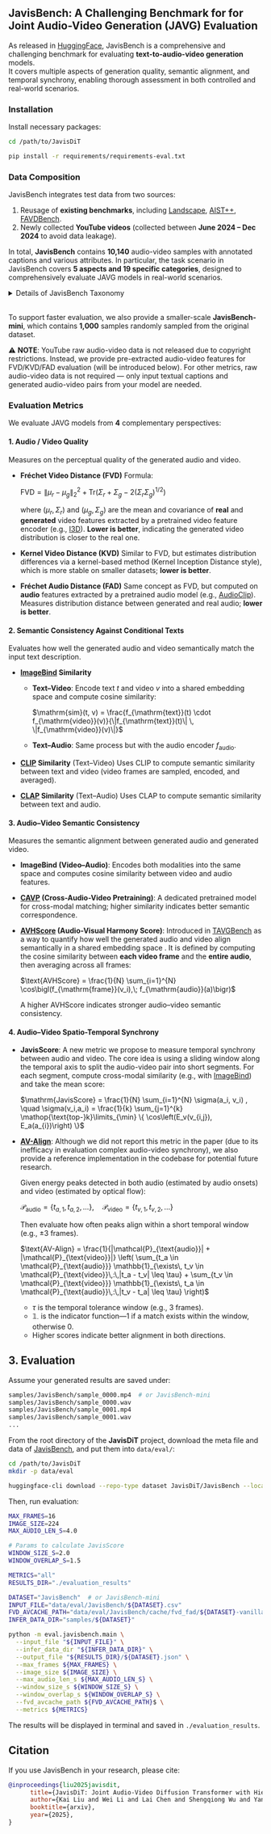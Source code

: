 ## JavisBench: A Challenging Benchmark for for Joint Audio-Video Generation (JAVG) Evaluation

As released in [HuggingFace](https://huggingface.co/datasets/JavisDiT/JavisBench),
JavisBench is a comprehensive and challenging benchmark for evaluating **text-to-audio-video generation** models.  
It covers multiple aspects of generation quality, semantic alignment, and temporal synchrony, enabling thorough assessment in both controlled and real-world scenarios.

### Installation

Install necessary packages:

```bash
cd /path/to/JavisDiT

pip install -r requirements/requirements-eval.txt
```

### Data Composition

JavisBench integrates test data from two sources:

1. Reusage of **existing benchmarks**, including [Landscape](https://github.com/researchmm/MM-Diffusion#Test), [AIST++](https://github.com/researchmm/MM-Diffusion#Test), [FAVDBench](https://github.com/OpenNLPLab/FAVDBench).
2. Newly collected **YouTube videos** (collected between **June 2024 – Dec 2024** to avoid data leakage).

In total, **JavisBench** contains **10,140** audio-video samples with annotated captions and various attributes.
In particular, the task scenario in JavisBench covers **5 aspects and 19 specific categories**, designed to comprehensively evaluate JAVG models in real-world scenarios.

<details> 
<summary> Details of JavisBench Taxonomy</summary>

| Aspect | Category | Description and Examples |
|---|---|---|
| Event Scenario | Natural Scenario | Scenes dominated by natural environments with minimal human interference, such as forests, oceans, and mountains. |
|  | Urban Scenario | Outdoor spaces shaped by human activity, including cities, villages, streets, and parks. |
|  | Living Scenario | Indoor environments where daily human activities occur, like houses, schools, and shopping malls. |
|  | Industrial Scenario | Work-oriented spaces related to industrial or energy activities, such as factories, construction sites, and mines. |
|  | Virtual Scenario | Imaginative or abstract settings, including virtual worlds, sci-fi cities, and artistic installations. |
| Visual Style | Camera Shooting | Filmed with handheld, fixed, or drone cameras, including slow-motion footage. |
|  | 2D-Animate | Styles like hand-drawn animation, flat animation, cartoon styles, or watercolor illustrations. |
|  | 3D-Animate | Photorealistic styles, sci-fi/magical effects, CG (Computer Graphics), or steam- punk aesthetics. |
| Sound Type | Ambient Sounds | Sounds that occur naturally in the environment, including both natural and human-influenced surroundings. This category includes sounds like wind, rain, water flow, animal sounds, human activity (e.g., traffic, construction), and urban noise. |
|  | Biological Sounds | Sounds produced by living creatures (e.g.animals, birds). This includes vocal- izations such as barking, chirping, growling, as well as non-vocal human sounds like heartbeat, and other physical noises. |
|  | Mechanical Sounds | Sounds generated by man-made machines, devices, or mechanical processes. This includes the noise of engines, motors, appliances, and any mechanical or electronic noise. This category also includes malfunction sounds (e.g., malfunc- tioning machinery or alarms). |
|  | Musical Sounds | Sounds related to music or musical performance, including both human- generated and instrument-generated sounds and melodies. This category covers singing, instrumental performances, as well as background music used in vari- ous media formats. |
|  | Speech Sounds | Sounds generated from human speech, whether in conversation, dialogue, public speeches, debates, interviews, or monologues. This category specifically covers linguistic communication in various contexts, whether formal, informal, or contentious. |
| Spatial Composition | Single Subject | There is only one primary object or source producing sound in the scene. |
|  | Multiple Subject | There are multiple primary objects that (or potentially can) make sounds in the scene. |
|  | Off-screen Sound | The source of the sound is not visible in the scene but logically exists (e.g., a car engine outside the camera view). |
| Temporal Composition | Single Event | The audio contains only one event, with no overlapping sounds. For example, “a single dog barking without background noise.” |
|  | Sequential Events | There are multiple events occurring sequentially, with no overlap. For example, “the applause begins after the music performance ends.” |
|  | Simultaneous Events | Multiple audio sources are present simultaneously, such as “a person speaking while music plays in the background.” |

</details>

<br>

To support faster evaluation, we also provide a smaller-scale **JavisBench-mini**, which contains **1,000** samples randomly sampled from the original dataset.


:warning: **NOTE**: YouTube raw audio-video data is not released due to copyright restrictions. Instead, we provide pre-extracted audio-video features for FVD/KVD/FAD evaluation (will be introduced below). For other metrics, raw audio-video data is not required — only input textual captions and generated audio-video pairs from your model are needed.


### Evaluation Metrics

We evaluate JAVG models from **4** complementary perspectives:



#### 1. Audio / Video Quality

Measures on the perceptual quality of the generated audio and video.

* **Fréchet Video Distance (FVD)**
  Formula:

  $\mathrm{FVD} = \|\mu_r - \mu_g\|_2^2 + \mathrm{Tr}(\Sigma_r + \Sigma_g - 2(\Sigma_r\Sigma_g)^{1/2})$

  where $(\mu_r, \Sigma_r)$ and $(\mu_g, \Sigma_g)$ are the mean and covariance of **real** and **generated** video features extracted by a pretrained video feature encoder (e.g., [I3D](https://arxiv.org/pdf/1705.07750)).
  **Lower is better**, indicating the generated video distribution is closer to the real one.

* **Kernel Video Distance (KVD)**
  Similar to FVD, but estimates distribution differences via a kernel-based method (Kernel Inception Distance style), which is more stable on smaller datasets; **lower is better**.

* **Fréchet Audio Distance (FAD)**
  Same concept as FVD, but computed on **audio** features extracted by a pretrained audio model (e.g., [AudioClip](https://arxiv.org/pdf/2106.13043)).
  Measures distribution distance between generated and real audio; **lower is better**.


#### 2. Semantic Consistency Against Conditional Texts

Evaluates how well the generated audio and video semantically match the input text description.

* **[ImageBind](https://github.com/facebookresearch/ImageBind) Similarity**

  * **Text–Video**: Encode text $t$ and video $v$ into a shared embedding space and compute cosine similarity:

    $\mathrm{sim}(t, v) = \frac{f_{\mathrm{text}}(t) \cdot f_{\mathrm{video}}(v)}{\|f_{\mathrm{text}}(t)\| \, \|f_{\mathrm{video}}(v)\|}$

  * **Text–Audio**: Same process but with the audio encoder $f_{\mathrm{audio}}$.

* **[CLIP](https://github.com/openai/CLIP) Similarity** (Text–Video)
  Uses CLIP to compute semantic similarity between text and video (video frames are sampled, encoded, and averaged).

* **[CLAP](https://github.com/LAION-AI/CLAP) Similarity** (Text–Audio)
  Uses CLAP to compute semantic similarity between text and audio.


#### 3. Audio–Video Semantic Consistency

Measures the semantic alignment between generated audio and generated video.

* **ImageBind (Video–Audio)**:
  Encodes both modalities into the same space and computes cosine similarity between video and audio features.

* **[CAVP](https://github.com/luosiallen/Diff-Foley) (Cross-Audio-Video Pretraining)**:
  A dedicated pretrained model for cross-modal matching; higher similarity indicates better semantic correspondence.

* **[AVHScore](https://arxiv.org/pdf/2404.14381) (Audio-Visual Harmony Score)**:
  Introduced in [TAVGBench](https://arxiv.org/pdf/2404.14381) as a way to quantify how well the generated audio and video align semantically in a shared embedding space .
  It is defined by computing the cosine similarity between **each video frame** and the **entire audio**, then averaging across all frames:

  $\text{AVHScore} = \frac{1}{N} \sum_{i=1}^{N} \cos\bigl(f_{\mathrm{frame}}(v_i),\; f_{\mathrm{audio}}(a)\bigr)$

  A higher AVHScore indicates stronger audio–video semantic consistency.


#### 4. Audio–Video Spatio-Temporal Synchrony

- **JavisScore**:
  A new metric we propose to measure temporal synchrony between audio and video. The core idea is using a sliding window along the temporal axis to split the audio-video pair into short segments. For each segment, compute cross-modal similarity (e.g., with [ImageBind]((https://github.com/facebookresearch/ImageBind) )) and take the mean score:

  $\mathrm{JavisScore} = \frac{1}{N} \sum_{i=1}^{N} \sigma(a_i, v_i) , \quad \sigma(v_i,a_i) = \frac{1}{k} \sum_{j=1}^{k} \mathop{\text{top-}k}\limits_{\min} \{ \cos\left(E_v(v_{i,j}), E_a(a_{i})\right) \}$

- **[AV-Align](https://arxiv.org/pdf/2309.16429)**:
  Although we did not report this metric in the paper (due to its inefficacy in evaluation complex audio-video synchrony), we also provide a reference implementation in the codebase for potential future research.

  Given energy peaks detected in both audio (estimated by audio onsets) and video (estimated by optical flow):
  
  $\mathcal{P}_{\text{audio}} = \{t_{a,1}, t_{a,2}, \dots\},\quad
  \mathcal{P}_{\text{video}} = \{t_{v,1}, t_{v,2}, \dots\}$
  
  Then evaluate how often peaks align within a short temporal window (e.g., ±3 frames).

  $\text{AV-Align} = \frac{1}{|\mathcal{P}_{\text{audio}}| + |\mathcal{P}_{\text{video}}|}
  \left( \sum_{t_a \in \mathcal{P}_{\text{audio}}}
         \mathbb{1}_{\exists\, t_v \in \mathcal{P}_{\text{video}}\,:\,|t_a - t_v| \leq \tau}
       + \sum_{t_v \in \mathcal{P}_{\text{video}}}
         \mathbb{1}_{\exists\, t_a \in \mathcal{P}_{\text{audio}}\,:\,|t_v - t_a| \leq \tau}
  \right)$

  * $\tau$ is the temporal tolerance window (e.g., 3 frames).
  * $\mathbb{1}_{\cdot}$ is the indicator function—1 if a match exists within the window, otherwise 0.
  * Higher scores indicate better alignment in both directions.



## 3. Evaluation

Assume your generated results are saved under:

```bash
samples/JavisBench/sample_0000.mp4  # or JavisBench-mini
samples/JavisBench/sample_0000.wav
samples/JavisBench/sample_0001.mp4
samples/JavisBench/sample_0001.wav
...
```

From the root directory of the **JavisDiT** project,
download the meta file and data of [JavisBench](https://huggingface.co/datasets/JavisDiT/JavisBench), and put them into `data/eval/`:

```bash
cd /path/to/JavisDiT
mkdir -p data/eval

huggingface-cli download --repo-type dataset JavisDiT/JavisBench --local-dir data/eval/JavisBench
```

Then, run evaluation:

```bash
MAX_FRAMES=16
IMAGE_SIZE=224
MAX_AUDIO_LEN_S=4.0

# Params to calculate JavisScore
WINDOW_SIZE_S=2.0
WINDOW_OVERLAP_S=1.5

METRICS="all" 
RESULTS_DIR="./evaluation_results"

DATASET="JavisBench"  # or JavisBench-mini
INPUT_FILE="data/eval/JavisBench/${DATASET}.csv"
FVD_AVCACHE_PATH="data/eval/JavisBench/cache/fvd_fad/${DATASET}-vanilla-max4s.pt"
INFER_DATA_DIR="samples/${DATASET}"

python -m eval.javisbench.main \
  --input_file "${INPUT_FILE}" \
  --infer_data_dir "${INFER_DATA_DIR}" \
  --output_file "${RESULTS_DIR}/${DATASET}.json" \
  --max_frames ${MAX_FRAMES} \
  --image_size ${IMAGE_SIZE} \
  --max_audio_len_s ${MAX_AUDIO_LEN_S} \
  --window_size_s ${WINDOW_SIZE_S} \
  --window_overlap_s ${WINDOW_OVERLAP_S} \
  --fvd_avcache_path ${FVD_AVCACHE_PATH}$ \
  --metrics ${METRICS}
```

The results will be displayed in terminal and saved in `./evaluation_results`.


## Citation

If you use JavisBench in your research, please cite:

```bibtex
@inproceedings{liu2025javisdit,
      title={JavisDiT: Joint Audio-Video Diffusion Transformer with Hierarchical Spatio-Temporal Prior Synchronization}, 
      author={Kai Liu and Wei Li and Lai Chen and Shengqiong Wu and Yanhao Zheng and Jiayi Ji and Fan Zhou and Rongxin Jiang and Jiebo Luo and Hao Fei and Tat-Seng Chua},
      booktitle={arxiv},
      year={2025}, 
}
```
